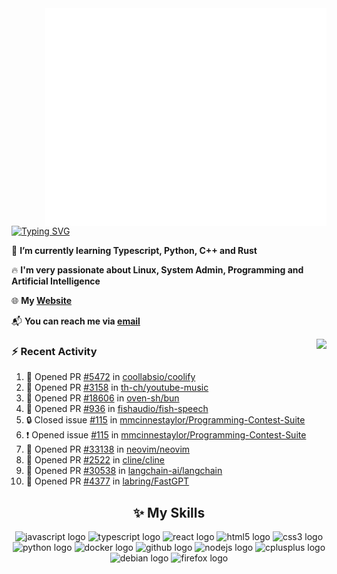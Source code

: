 <img align="right" width="450" src="github-metrics.svg">

[![Typing SVG](https://readme-typing-svg.herokuapp.com?duration=2500&vCenter=true&width=200&height=40&lines=Hello+World+👋)](https://git.io/typing-svg)

🌱 **I’m currently learning Typescript, Python, C++ and Rust**

🔥 **I'm very passionate about Linux, System Admin, Programming and Artificial Intelligence**

🌐 **My [Website](https://kpcofgs.github.io/)**

📬 **You can reach me via [email](mailto:shixian_sheng-2@protonmail.com)**

<a>
    <img align="right" height=210px src="https://github-readme-stats.vercel.app/api?username=KPCOFGS&theme=tokyonight&show_icons=true&show=prs_merged">
</a>

### ⚡ **Recent Activity**
<!--START_SECTION:activity-->
1. 💪 Opened PR [#5472](https://github.com/coollabsio/coolify/pull/5472) in [coollabsio/coolify](https://github.com/coollabsio/coolify)
2. 💪 Opened PR [#3158](https://github.com/th-ch/youtube-music/pull/3158) in [th-ch/youtube-music](https://github.com/th-ch/youtube-music)
3. 💪 Opened PR [#18606](https://github.com/oven-sh/bun/pull/18606) in [oven-sh/bun](https://github.com/oven-sh/bun)
4. 💪 Opened PR [#936](https://github.com/fishaudio/fish-speech/pull/936) in [fishaudio/fish-speech](https://github.com/fishaudio/fish-speech)
5. 🔒 Closed issue [#115](https://github.com/mmcinnestaylor/Programming-Contest-Suite/issues/115) in [mmcinnestaylor/Programming-Contest-Suite](https://github.com/mmcinnestaylor/Programming-Contest-Suite)
6. ❗ Opened issue [#115](https://github.com/mmcinnestaylor/Programming-Contest-Suite/issues/115) in [mmcinnestaylor/Programming-Contest-Suite](https://github.com/mmcinnestaylor/Programming-Contest-Suite)
7. 💪 Opened PR [#33138](https://github.com/neovim/neovim/pull/33138) in [neovim/neovim](https://github.com/neovim/neovim)
8. 💪 Opened PR [#2522](https://github.com/cline/cline/pull/2522) in [cline/cline](https://github.com/cline/cline)
9. 💪 Opened PR [#30538](https://github.com/langchain-ai/langchain/pull/30538) in [langchain-ai/langchain](https://github.com/langchain-ai/langchain)
10. 💪 Opened PR [#4377](https://github.com/labring/FastGPT/pull/4377) in [labring/FastGPT](https://github.com/labring/FastGPT)
<!--END_SECTION:activity-->

<div align="center">
    
## ✨ **My Skills**

  <img src="https://cdn.jsdelivr.net/gh/devicons/devicon/icons/javascript/javascript-original.svg" height="30" alt="javascript logo"  />
  <img src="https://cdn.jsdelivr.net/gh/devicons/devicon/icons/typescript/typescript-original.svg" height="30" alt="typescript logo"  />
  <img src="https://cdn.jsdelivr.net/gh/devicons/devicon/icons/react/react-original.svg" height="30" alt="react logo"  />
  <img src="https://cdn.jsdelivr.net/gh/devicons/devicon/icons/html5/html5-original.svg" height="30" alt="html5 logo"  />
  <img src="https://cdn.jsdelivr.net/gh/devicons/devicon/icons/css3/css3-original.svg" height="30" alt="css3 logo"  />
  <img src="https://cdn.jsdelivr.net/gh/devicons/devicon/icons/python/python-original.svg" height="30" alt="python logo"  />
  <img src="https://cdn.jsdelivr.net/gh/devicons/devicon/icons/docker/docker-original.svg" height="30" alt="docker logo"  />
  <img src="https://cdn.jsdelivr.net/gh/devicons/devicon/icons/github/github-original.svg" height="30" alt="github logo"  />
  <img src="https://cdn.jsdelivr.net/gh/devicons/devicon/icons/nodejs/nodejs-original.svg" height="30" alt="nodejs logo"  />
  <img src="https://cdn.jsdelivr.net/gh/devicons/devicon/icons/cplusplus/cplusplus-original.svg" height="30" alt="cplusplus logo"  />
  <img src="https://cdn.jsdelivr.net/gh/devicons/devicon/icons/debian/debian-original.svg" height="30" alt="debian logo"  />
  <img src="https://cdn.jsdelivr.net/gh/devicons/devicon/icons/firefox/firefox-original.svg" height="30" alt="firefox logo"  />
</div>
